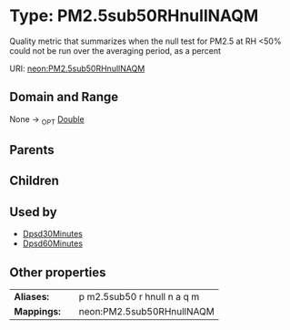 
# Type: PM2.5sub50RHnullNAQM


Quality metric that summarizes when the null test for PM2.5 at RH <50% could not be run over the averaging period, as a percent

URI: [neon:PM2.5sub50RHnullNAQM](https://data.neonscience.org/PM2.5sub50RHnullNAQM)


## Domain and Range

None ->  <sub>OPT</sub> [Double](types/Double.md)

## Parents


## Children


## Used by

 * [Dpsd30Minutes](Dpsd30Minutes.md)
 * [Dpsd60Minutes](Dpsd60Minutes.md)

## Other properties

|  |  |  |
| --- | --- | --- |
| **Aliases:** | | p m2.5sub50 r hnull n a q m |
| **Mappings:** | | neon:PM2.5sub50RHnullNAQM |

